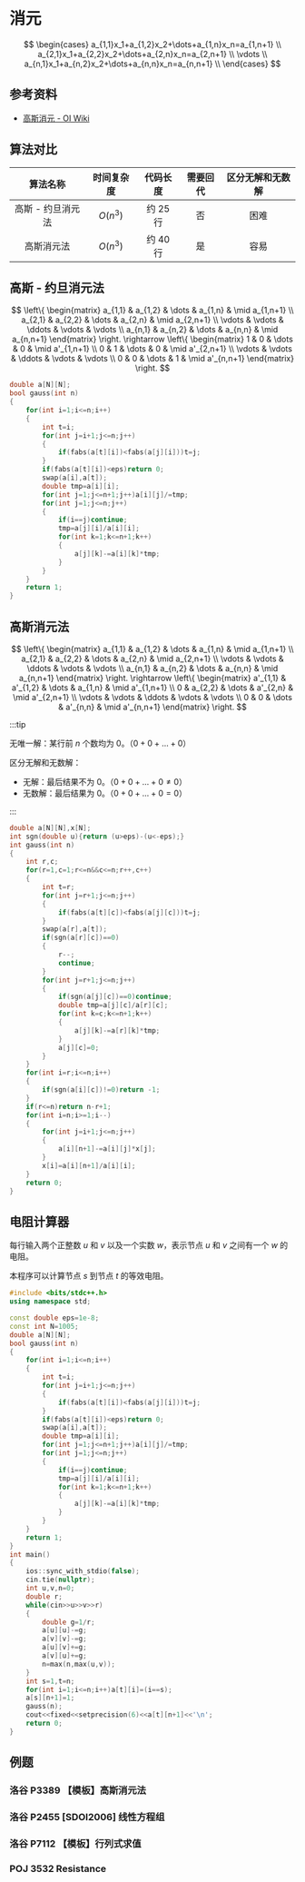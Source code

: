# 消元

$$
\begin{cases}
  a_{1,1}x_1+a_{1,2}x_2+\dots+a_{1,n}x_n=a_{1,n+1} \\
  a_{2,1}x_1+a_{2,2}x_2+\dots+a_{2,n}x_n=a_{2,n+1} \\
  \vdots \\
  a_{n,1}x_1+a_{n,2}x_2+\dots+a_{n,n}x_n=a_{n,n+1} \\
\end{cases}
$$

## 参考资料

- [高斯消元 - OI Wiki](https://oi-wiki.org/math/numerical/gauss/)

## 算法对比

|     算法名称      | 时间复杂度 |  代码长度  | 需要回代 | 区分无解和无数解 |
| :---------------: | :--------: | :--------: | :------: | :--------------: |
| 高斯 - 约旦消元法 |  $O(n^3)$  | 约 $25$ 行 |    否    |       困难       |
|    高斯消元法     |  $O(n^3)$  | 约 $40$ 行 |    是    |       容易       |

## 高斯 - 约旦消元法

$$
\left\{
\begin{matrix}
  a_{1,1} & a_{1,2} & \dots & a_{1,n} & \mid a_{1,n+1} \\
  a_{2,1} & a_{2,2} & \dots & a_{2,n} & \mid a_{2,n+1} \\
  \vdots & \vdots & \ddots & \vdots & \vdots \\
  a_{n,1} & a_{n,2} & \dots & a_{n,n} & \mid a_{n,n+1}
\end{matrix}
\right.
\rightarrow
\left\{
\begin{matrix}
  1 & 0 & \dots & 0 & \mid a'_{1,n+1} \\
  0 & 1 & \dots & 0 & \mid a'_{2,n+1} \\
  \vdots & \vdots & \ddots & \vdots & \vdots \\
  0 & 0 & \dots & 1 & \mid a'_{n,n+1}
\end{matrix}
\right.
$$

```cpp
double a[N][N];
bool gauss(int n)
{
	for(int i=1;i<=n;i++)
	{
		int t=i;
		for(int j=i+1;j<=n;j++)
		{
			if(fabs(a[t][i])<fabs(a[j][i]))t=j;
		}
		if(fabs(a[t][i])<eps)return 0;
		swap(a[i],a[t]);
		double tmp=a[i][i];
		for(int j=1;j<=n+1;j++)a[i][j]/=tmp;
		for(int j=1;j<=n;j++)
		{
			if(i==j)continue;
			tmp=a[j][i]/a[i][i];
			for(int k=1;k<=n+1;k++)
			{
				a[j][k]-=a[i][k]*tmp;
			}
		}
	}
	return 1;
}
```

## 高斯消元法

$$
\left\{
\begin{matrix}
  a_{1,1} & a_{1,2} & \dots & a_{1,n} & \mid a_{1,n+1} \\
  a_{2,1} & a_{2,2} & \dots & a_{2,n} & \mid a_{2,n+1} \\
  \vdots & \vdots & \ddots & \vdots & \vdots \\
  a_{n,1} & a_{n,2} & \dots & a_{n,n} & \mid a_{n,n+1}
\end{matrix}
\right.
\rightarrow
\left\{
\begin{matrix}
  a'_{1,1} & a'_{1,2} & \dots & a_{1,n} & \mid a'_{1,n+1} \\
  0 & a_{2,2} & \dots & a'_{2,n} & \mid a'_{2,n+1} \\
  \vdots & \vdots & \ddots & \vdots & \vdots \\
  0 & 0 & \dots & a'_{n,n} & \mid a'_{n,n+1}
\end{matrix}
\right.
$$

:::tip

无唯一解：某行前 $n$ 个数均为 $0$。（$0+0+\dots+0$）

区分无解和无数解：

- 无解：最后结果不为 $0$。（$0+0+\dots+0\ne 0$）
- 无数解：最后结果为 $0$。（$0+0+\dots+0=0$）

:::

```cpp
double a[N][N],x[N];
int sgn(double u){return (u>eps)-(u<-eps);}
int gauss(int n)
{
	int r,c;
	for(r=1,c=1;r<=n&&c<=n;r++,c++)
	{
		int t=r;
		for(int j=r+1;j<=n;j++)
		{
			if(fabs(a[t][c])<fabs(a[j][c]))t=j;
		}
		swap(a[r],a[t]);
		if(sgn(a[r][c])==0)
		{
			r--;
			continue;
		}
		for(int j=r+1;j<=n;j++)
		{
			if(sgn(a[j][c])==0)continue;
			double tmp=a[j][c]/a[r][c];
			for(int k=c;k<=n+1;k++)
			{
				a[j][k]-=a[r][k]*tmp;
			}
			a[j][c]=0;
		}
	}
	for(int i=r;i<=n;i++)
	{
		if(sgn(a[i][c])!=0)return -1;
	}
	if(r<=n)return n-r+1;
	for(int i=n;i>=1;i--)
	{
		for(int j=i+1;j<=n;j++)
		{
			a[i][n+1]-=a[i][j]*x[j];
		}
		x[i]=a[i][n+1]/a[i][i];
	}
	return 0;
}
```

## 电阻计算器

每行输入两个正整数 $u$ 和 $v$ 以及一个实数 $w$，表示节点 $u$ 和 $v$ 之间有一个 $w$ 的电阻。

本程序可以计算节点 $s$ 到节点 $t$ 的等效电阻。

```cpp
#include <bits/stdc++.h>
using namespace std;

const double eps=1e-8;
const int N=1005;
double a[N][N];
bool gauss(int n)
{
	for(int i=1;i<=n;i++)
	{
		int t=i;
		for(int j=i+1;j<=n;j++)
		{
			if(fabs(a[t][i])<fabs(a[j][i]))t=j;
		}
		if(fabs(a[t][i])<eps)return 0;
		swap(a[i],a[t]);
		double tmp=a[i][i];
		for(int j=1;j<=n+1;j++)a[i][j]/=tmp;
		for(int j=1;j<=n;j++)
		{
			if(i==j)continue;
			tmp=a[j][i]/a[i][i];
			for(int k=1;k<=n+1;k++)
			{
				a[j][k]-=a[i][k]*tmp;
			}
		}
	}
	return 1;
}
int main()
{
	ios::sync_with_stdio(false);
	cin.tie(nullptr);
	int u,v,n=0;
	double r;
	while(cin>>u>>v>>r)
	{
		double g=1/r;
		a[u][u]-=g;
		a[v][v]-=g;
		a[u][v]+=g;
		a[v][u]+=g;
		n=max(n,max(u,v));
	}
	int s=1,t=n;
	for(int i=1;i<=n;i++)a[t][i]=(i==s);
	a[s][n+1]=1;
	gauss(n);
	cout<<fixed<<setprecision(6)<<a[t][n+1]<<'\n';
	return 0;
}
```

## 例题

### 洛谷 P3389 【模板】高斯消元法

<Problem id="P3389" />

### 洛谷 P2455 [SDOI2006] 线性方程组

<Problem id="P2455" />

### 洛谷 P7112 【模板】行列式求值

<Problem id="P7112" />

### POJ 3532 Resistance

<Problem id="POJ3532" />
